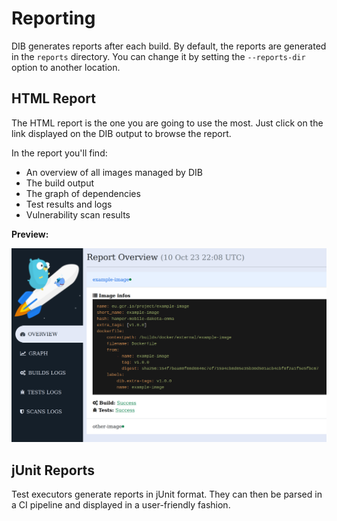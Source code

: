 Reporting
=========

DIB generates reports after each build.
By default, the reports are generated in the `reports` directory. You can change it by setting the
`--reports-dir` option to another location.

## HTML Report

The HTML report is the one you are going to use the most.
Just click on the link displayed on the DIB output to browse the report.

In the report you'll find:

- An overview of all images managed by DIB
- The build output
- The graph of dependencies
- Test results and logs
- Vulnerability scan results

**Preview:**

![HTML Report](images/dib_report.png)

## jUnit Reports

Test executors generate reports in jUnit format. 
They can then be parsed in a CI pipeline and displayed in a user-friendly fashion.
